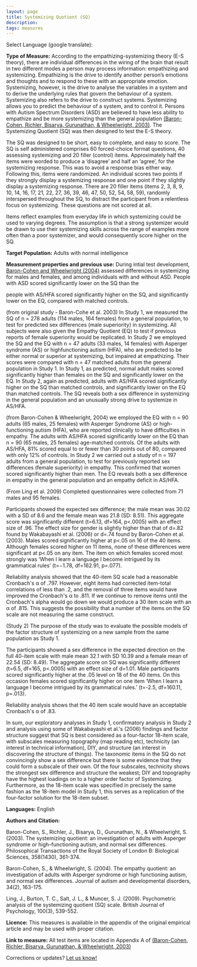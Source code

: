 ```yaml
---
layout: page
title: Systemizing Quotient (SQ)
description:
tags: measures
---
```


Select Language (google translate):  

<div id="google_translate_element"></div><script type="text/javascript">
function googleTranslateElementInit() {
  new google.translate.TranslateElement({pageLanguage: 'en', layout: google.translate.TranslateElement.InlineLayout.SIMPLE, gaTrack: true, gaId: 'UA-64320648-1'}, 'google_translate_element');
}
</script><script type="text/javascript" src="//translate.google.com/translate_a/element.js?cb=googleTranslateElementInit"></script>  

**Type of Measure:**  According to the empathizing-systemizing theory (E-S theory), there are individual differences in the wiring of the brain that result in two different modes a person may process information: empathizing and systemizing. Empathizing is the drive to identify another person’s emotions and thoughts and to respond to these with an appropriate emotion. Systemizing, however, is the drive to analyse the variables in a system and to derive the underlying rules that govern the behaviour of a system. Systemizing also refers to the drive to construct systems. Systemizing allows you to predict the behaviour of a system, and to control it. Persons with Autism Spectrum Disorders (ASD) are believed to have less ability to empathize and be more systemizing than the general population [(Baron-Cohen, Richler, Bisarya, Gurunathan, & Wheelwright, 2003)](http://rstb.royalsocietypublishing.org/content/royptb/358/1430/361.full.pdf). The Systemizing Quotient (SQ) was then designed to test the E-S theory. 

The SQ was designed to be short, easy to complete, and easy to score. The SQ is self administered comprises 60 forced-choice format questions, 40 assessing systemizing and 20 filler (control) items. Approximately half the items were worded to produce a ‘disagree’ and half an ‘agree’, for the systemizing response. This was to avoid a response bias either way. Following this, items were randomized. An individual scores two points if they strongly display a systemizing response and one point if they slightly display a systemizing response. There are 20 filler items (items 2, 3, 8, 9, 10, 14, 16, 17, 21, 22, 27, 36, 39, 46, 47, 50, 52, 54, 58, 59), randomly interspersed throughout the SQ, to distract the participant from a relentless focus on systemizing. These questions are not scored at all. 

Items reflect examples from everyday life in which systemizing could be used to varying degrees. The assumption is that a strong systemizer would be drawn to use their systemizing skills across the range of examples more often than a poor systemizer, and would consequently score higher on the SQ. 

**Target Population:** Adults with normal intelligence

**Measurement properties and previous use:** During intial test development, [Baron-Cohen and Wheelwright (2004)](http://link.springer.com/article/10.1023/B:JADD.0000022607.19833.00) assessed differences in systemizing for males and females, and among individuals with and without ASD. People with ASD scored significantly lower on the SQ than the 

people with AS/HFA
scored significantly higher on the SQ, and significantly
lower on the EQ, compared with matched controls.

(from original study - Baron-Cohe et al. 2003)
In Study
1, we measured the SQ of n = 278 adults (114 males, 164 females) from a general population, to test for
predicted sex differences (male superiority) in systemizing. All subjects were also given the Empathy
Quotient (EQ) to test if previous reports of female superiority would be replicated. In Study 2 we employed
the SQ and the EQ with n = 47 adults (33 males, 14 females) with Asperger syndrome (AS) or highfunctioning
autism (HFA), who are predicted to be either normal or superior at systemizing, but impaired
at empathizing. Their scores were compared with n = 47 matched adults from the general population in
Study 1. In Study 1, as predicted, normal adult males scored significantly higher than females on the SQ
and significantly lower on the EQ. In Study 2, again as predicted, adults with AS/HFA scored significantly
higher on the SQ than matched controls, and significantly lower on the EQ than matched controls. The
SQ reveals both a sex difference in systemizing in the general population and an unusually strong drive
to systemize in AS/HFA.

(from Baron-Cohen & Wheelwright, 2004) 
we employed the EQ with n = 90 adults
(65 males, 25 females) with Asperger Syndrome (AS) or high-functioning autism (HFA), who
are reported clinically to have difficulties in empathy. The adults with AS/HFA scored significantly
lower on the EQ than n = 90 (65 males, 25 females) age-matched controls. Of the adults
with AS/HFA, 81% scored equal to or fewer than 30 points out of 80, compared with only 12%
of controls. In Study 2 we carried out a study of n = 197 adults from a general population, to
test for previously reported sex differences (female superiority) in empathy. This confirmed that
women scored significantly higher than men. The EQ reveals both a sex difference in empathy
in the general population and an empathy deficit in AS/HFA.

(From Ling et al. 2009)
Completed questionnaires were collected from 71 males and 95 females.

Participants showed the expected sex difference; the male mean was 30.02 with a SD of 8.6 and the female mean was 21.8 (SD: 8.51). This aggregate score was significantly different (t=6.13, df=164, p<.0005) with an effect size of .96. The effect size for gender is slightly higher than that of d=.82 found by Wakabayashi et al. (2006) or d=.74 found by Baron-Cohen et al. (2003). Males scored significantly higher at p<.05 on 16 of the 40 items. Although females scored higher on 11 items, none of these differences were significant at p<.05 on any item. The item on which females scored most strongly was ‘When I learn a language I become intrigued by its grammatical rules’ (t=−1.78, df=162.91, p=.077).

Reliability analysis showed that the 40-item SQ scale had a reasonable Cronbach's α of .797. However, eight items had corrected item-total correlations of less than .2, and the removal of three items would have improved the Cronbach's α to .811. If we continue to remove items until the Cronbach's alpha would go down we would produce a 30 item scale with an α of .815. This suggests the possibility that a number of the items on the SQ scale are not measuring the same construct.


(Study 2)
The purpose of the study was to evaluate the possible models of the factor structure of systemizing on a new sample from the same population as Study 1.

The participants showed a sex difference in the expected direction on the full 40-item scale with male mean 32.1 with SD 10.39 and a female mean of 22.54 (SD: 8.49). The aggregate score on SQ was significantly different (t=6.5, df=165, p<.0005) with an effect size of d=1.01. Male participants scored significantly higher at the .05 level on 18 of the 40 items. On this occasion females scored significantly higher on one item ‘When I learn a language I become intrigued by its grammatical rules.’ (t=-2.5, df=160.11, p=.013).

Reliability analysis shows that the 40 item scale would have an acceptable Cronbach's α of .83.

In sum, our exploratory analyses in Study 1, confirmatory analysis in Study 2 and analysis using some of Wakabayashi et al.'s (2006) findings and factor structure suggest that SQ is best considered as a four-factor 18-item scale, with subscales measuring topography (map reading etc), technicity (an interest in technical information), DIY, and structure (an interest in discovering the structure of things). The taxonomic items in the SQ do not convincingly show a sex difference but there is some evidence that they could form a subscale of their own. Of the four subscales, technicity shows the strongest sex difference and structure the weakest; DIY and topography have the highest loadings on to a higher order factor of Systemizing. Furthermore, as the 18-item scale was specified in precisely the same fashion as the 18-item model in Study 1, this serves as a replication of the four-factor solution for the 18-item subset.


**Languages:** English 

**Authors and Citation:** 

Baron-Cohen, S., Richler, J., Bisarya, D., Gurunathan, N., & Wheelwright, S. (2003). The systemizing quotient: an investigation of adults with Asperger syndrome or high–functioning autism, and normal sex differences. Philosophical Transactions of the Royal Society of London B: Biological Sciences, 358(1430), 361-374.

Baron-Cohen, S., & Wheelwright, S. (2004). The empathy quotient: an investigation of adults with Asperger syndrome or high functioning autism, and normal sex differences. Journal of autism and developmental disorders, 34(2), 163-175.

Ling, J., Burton, T. C., Salt, J. L., & Muncer, S. J. (2009). Psychometric analysis of the systemizing quotient (SQ) scale. British Journal of Psychology, 100(3), 539-552.

**Licence:** This measures is available in the appendix of the original empirical article and may be used with proper citation. 

**Link to measure:** All test items are located in Appendix A of [(Baron-Cohen, Richler, Bisarya, Gurunathan, & Wheelwright, 2003)](http://rstb.royalsocietypublishing.org/content/royptb/358/1430/361.full.pdf)

Corrections or updates? [Let us know!](http://disabilitymeasures.org/contact)
